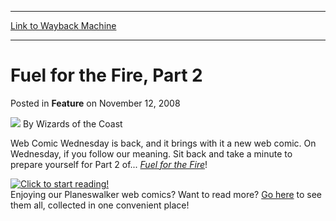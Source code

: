 
---
[Link to Wayback Machine](https://web.archive.org/web/20220117013047/https://magic.wizards.com/en/articles/archive/feature/fuel-fire-part-2-2008-11-12)

[_metadata_:author]:- "Wizards of the Coast"
[_metadata_:description]:- "Web Comic Wednesday is back, and it brings with it a new web comic. On Wednesday, if you follow our meaning. Sit back and take a minute to prepare yourself for Part 2 of... Fuel for the Fire!Enjoying our Planeswalker web comics? Want to read more? Go here to see them all, collected in one convenient place!"
[_metadata_:generator]:- "Drupal 7 (http://drupal.org)"
[_metadata_:node]:- "680471"
[_metadata_:publish_date]:- "2008-11-12"
[_metadata_:source]:- "div-main-content"
[_metadata_:title]:- "Fuel for the Fire, Part 2"
[_metadata_:wayback_capture_timestamp]:- "2022-01-17 01:30:47"
[_metadata_:wayback_raw_url]:- "https://web.archive.org/web/20220117013047id_/https://magic.wizards.com/en/articles/archive/feature/fuel-fire-part-2-2008-11-12"
[_metadata_:wayback_url]:- "https://magic.wizards.com/en/articles/archive/feature/fuel-fire-part-2-2008-11-12"
---


Fuel for the Fire, Part 2
=========================



 Posted in **Feature**
 on November 12, 2008 






![](https://media.magic.wizards.com/styles/auth_small/public/images/person/wizards_author.jpg)
By Wizards of the Coast











Web Comic Wednesday is back, and it brings with it a new web comic. On Wednesday, if you follow our meaning. Sit back and take a minute to prepare yourself for Part 2 of... [*Fuel for the Fire*](/en/node/627906)!

[![Click to start reading!](https://media.magic.wizards.com/image_legacy_migration/mtg/images/daily/features/12c_thumb.jpg)](/en/node/626671)  
Enjoying our Planeswalker web comics? Want to read more? [Go here](/en/node/638086) to see them all, collected in one convenient place!







